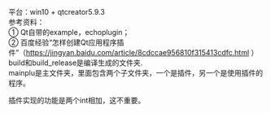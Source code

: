平台：win10 + qtcreator5.9.3  
参考资料：  
① Qt自带的example，echoplugin；  
② 百度经验“怎样创建Qt应用程序插件”（https://jingyan.baidu.com/article/8cdccae956810f315413cdfc.html ）  
build和build_release是编译生成的文件夹.  
mainplu是主文件夹，里面包含两个子文件夹，一个是插件，另一个是使用插件的程序。  

插件实现的功能是两个int相加，这不重要。  
